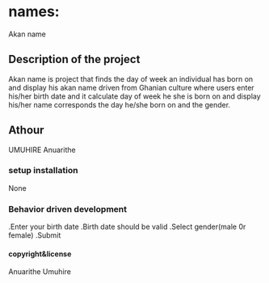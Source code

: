 # names:
Akan name 

## Description of the project
Akan name is project that finds the day of week an individual has born on and display his akan name driven  from Ghanian culture where users enter his/her birth date and it calculate day of week he she is born on and display his/her name corresponds the day he/she born on and the gender.
## Athour
UMUHIRE Anuarithe
### setup installation
None  

 ### Behavior driven development
 .Enter your birth date
 .Birth date should be valid
 .Select gender(male 0r female)
 .Submit

 #### copyright&license
 Anuarithe Umuhire
